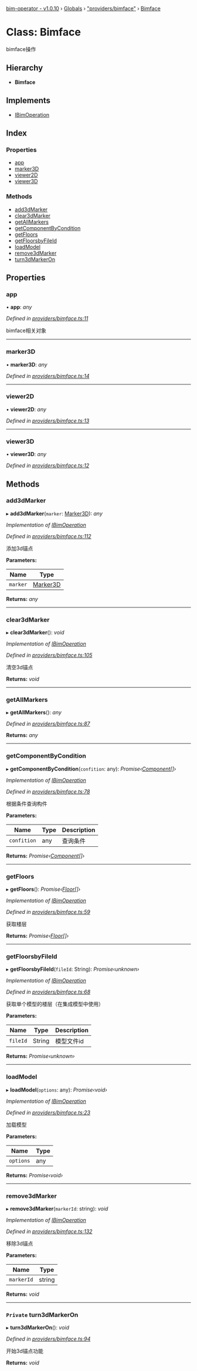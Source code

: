 [bim-operator - v1.0.10](../README.md) › [Globals](../globals.md) › ["providers/bimface"](../modules/_providers_bimface_.md) › [Bimface](_providers_bimface_.bimface.md)

# Class: Bimface

bimface操作

## Hierarchy

* **Bimface**

## Implements

* [IBimOperation](../interfaces/_interface_.ibimoperation.md)

## Index

### Properties

* [app](_providers_bimface_.bimface.md#app)
* [marker3D](_providers_bimface_.bimface.md#marker3d)
* [viewer2D](_providers_bimface_.bimface.md#viewer2d)
* [viewer3D](_providers_bimface_.bimface.md#viewer3d)

### Methods

* [add3dMarker](_providers_bimface_.bimface.md#add3dmarker)
* [clear3dMarker](_providers_bimface_.bimface.md#clear3dmarker)
* [getAllMarkers](_providers_bimface_.bimface.md#getallmarkers)
* [getComponentByCondition](_providers_bimface_.bimface.md#getcomponentbycondition)
* [getFloors](_providers_bimface_.bimface.md#getfloors)
* [getFloorsbyFileId](_providers_bimface_.bimface.md#getfloorsbyfileid)
* [loadModel](_providers_bimface_.bimface.md#loadmodel)
* [remove3dMarker](_providers_bimface_.bimface.md#remove3dmarker)
* [turn3dMarkerOn](_providers_bimface_.bimface.md#private-turn3dmarkeron)

## Properties

###  app

• **app**: *any*

*Defined in [providers/bimface.ts:11](https://github.com/youkaisteve/bim-operator/blob/93030cf/src/providers/bimface.ts#L11)*

bimface相关对象

___

###  marker3D

• **marker3D**: *any*

*Defined in [providers/bimface.ts:14](https://github.com/youkaisteve/bim-operator/blob/93030cf/src/providers/bimface.ts#L14)*

___

###  viewer2D

• **viewer2D**: *any*

*Defined in [providers/bimface.ts:13](https://github.com/youkaisteve/bim-operator/blob/93030cf/src/providers/bimface.ts#L13)*

___

###  viewer3D

• **viewer3D**: *any*

*Defined in [providers/bimface.ts:12](https://github.com/youkaisteve/bim-operator/blob/93030cf/src/providers/bimface.ts#L12)*

## Methods

###  add3dMarker

▸ **add3dMarker**(`marker`: [Marker3D](../interfaces/_interface_.marker3d.md)): *any*

*Implementation of [IBimOperation](../interfaces/_interface_.ibimoperation.md)*

*Defined in [providers/bimface.ts:112](https://github.com/youkaisteve/bim-operator/blob/93030cf/src/providers/bimface.ts#L112)*

添加3d锚点

**Parameters:**

Name | Type |
------ | ------ |
`marker` | [Marker3D](../interfaces/_interface_.marker3d.md) |

**Returns:** *any*

___

###  clear3dMarker

▸ **clear3dMarker**(): *void*

*Implementation of [IBimOperation](../interfaces/_interface_.ibimoperation.md)*

*Defined in [providers/bimface.ts:105](https://github.com/youkaisteve/bim-operator/blob/93030cf/src/providers/bimface.ts#L105)*

清空3d锚点

**Returns:** *void*

___

###  getAllMarkers

▸ **getAllMarkers**(): *any*

*Defined in [providers/bimface.ts:87](https://github.com/youkaisteve/bim-operator/blob/93030cf/src/providers/bimface.ts#L87)*

**Returns:** *any*

___

###  getComponentByCondition

▸ **getComponentByCondition**(`confition`: any): *Promise‹[Component](../interfaces/_interface_.component.md)[]›*

*Implementation of [IBimOperation](../interfaces/_interface_.ibimoperation.md)*

*Defined in [providers/bimface.ts:78](https://github.com/youkaisteve/bim-operator/blob/93030cf/src/providers/bimface.ts#L78)*

根据条件查询构件

**Parameters:**

Name | Type | Description |
------ | ------ | ------ |
`confition` | any | 查询条件 |

**Returns:** *Promise‹[Component](../interfaces/_interface_.component.md)[]›*

___

###  getFloors

▸ **getFloors**(): *Promise‹[Floor](../interfaces/_interface_.floor.md)[]›*

*Implementation of [IBimOperation](../interfaces/_interface_.ibimoperation.md)*

*Defined in [providers/bimface.ts:59](https://github.com/youkaisteve/bim-operator/blob/93030cf/src/providers/bimface.ts#L59)*

获取楼层

**Returns:** *Promise‹[Floor](../interfaces/_interface_.floor.md)[]›*

___

###  getFloorsbyFileId

▸ **getFloorsbyFileId**(`fileId`: String): *Promise‹unknown›*

*Implementation of [IBimOperation](../interfaces/_interface_.ibimoperation.md)*

*Defined in [providers/bimface.ts:68](https://github.com/youkaisteve/bim-operator/blob/93030cf/src/providers/bimface.ts#L68)*

获取单个模型的楼层（在集成模型中使用）

**Parameters:**

Name | Type | Description |
------ | ------ | ------ |
`fileId` | String | 模型文件id  |

**Returns:** *Promise‹unknown›*

___

###  loadModel

▸ **loadModel**(`options`: any): *Promise‹void›*

*Implementation of [IBimOperation](../interfaces/_interface_.ibimoperation.md)*

*Defined in [providers/bimface.ts:23](https://github.com/youkaisteve/bim-operator/blob/93030cf/src/providers/bimface.ts#L23)*

加载模型

**Parameters:**

Name | Type |
------ | ------ |
`options` | any |

**Returns:** *Promise‹void›*

___

###  remove3dMarker

▸ **remove3dMarker**(`markerId`: string): *void*

*Implementation of [IBimOperation](../interfaces/_interface_.ibimoperation.md)*

*Defined in [providers/bimface.ts:132](https://github.com/youkaisteve/bim-operator/blob/93030cf/src/providers/bimface.ts#L132)*

移除3d锚点

**Parameters:**

Name | Type |
------ | ------ |
`markerId` | string |

**Returns:** *void*

___

### `Private` turn3dMarkerOn

▸ **turn3dMarkerOn**(): *void*

*Defined in [providers/bimface.ts:94](https://github.com/youkaisteve/bim-operator/blob/93030cf/src/providers/bimface.ts#L94)*

开始3d锚点功能

**Returns:** *void*
